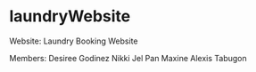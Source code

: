 # laundryWebsite


Website: Laundry Booking Website

Members: 
Desiree Godinez
Nikki Jel Pan
Maxine Alexis Tabugon